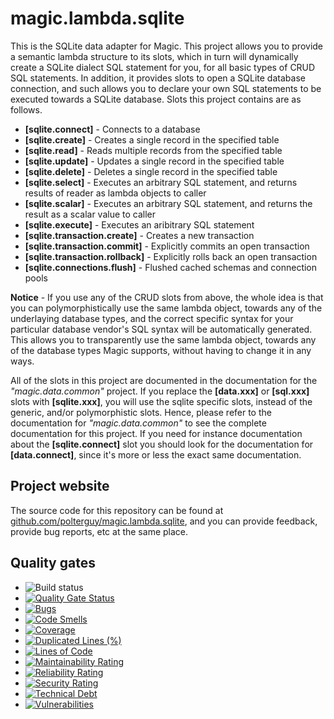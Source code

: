 
# magic.lambda.sqlite

This is the SQLite data adapter for Magic. This project allows you to provide a semantic lambda structure
to its slots, which in turn will dynamically create a SQLite dialect SQL statement for you, for all basic
types of CRUD SQL statements. In addition, it provides slots to open a SQLite database connection, and
such allows you to declare your own SQL statements to be executed towards a SQLite database. Slots
this project contains are as follows.

* __[sqlite.connect]__ - Connects to a database
* __[sqlite.create]__ - Creates a single record in the specified table
* __[sqlite.read]__ - Reads multiple records from the specified table
* __[sqlite.update]__ - Updates a single record in the specified table
* __[sqlite.delete]__ - Deletes a single record in the specified table
* __[sqlite.select]__ - Executes an arbitrary SQL statement, and returns results of reader as lambda objects to caller
* __[sqlite.scalar]__ - Executes an arbitrary SQL statement, and returns the result as a scalar value to caller
* __[sqlite.execute]__ - Executes an aribitrary SQL statement
* __[sqlite.transaction.create]__ - Creates a new transaction
* __[sqlite.transaction.commit]__ - Explicitly commits an open transaction
* __[sqlite.transaction.rollback]__ - Explicitly rolls back an open transaction
* __[sqlite.connections.flush]__ - Flushed cached schemas and connection pools

**Notice** - If you use any of the CRUD slots from above, the whole idea is that you can polymorphistically
use the same lambda object, towards any of the underlaying database types, and the correct specific syntax
for your particular database vendor's SQL syntax will be automatically generated. This allows you to
transparently use the same lambda object, towards any of the database types Magic supports, without having to
change it in any ways.

All of the slots in this project are documented in the documentation for the _"magic.data.common"_ project.
If you replace the **[data.xxx]** or **[sql.xxx]** slots with **[sqlite.xxx]**, you will use the sqlite specific
slots, instead of the generic, and/or polymorphistic slots.
Hence, please refer to the documentation for _"magic.data.common"_ to see the complete documentation for this
project. If you need for instance documentation about the **[sqlite.connect]** slot you should look for the
documentation for **[data.connect]**, since it's more or less the exact same documentation.

## Project website

The source code for this repository can be found at [github.com/polterguy/magic.lambda.sqlite](https://github.com/polterguy/magic.lambda.sqlite), and you can provide feedback, provide bug reports, etc at the same place.

## Quality gates

- ![Build status](https://github.com/polterguy/magic.lambda.sqlite/actions/workflows/build.yaml/badge.svg)
- [![Quality Gate Status](https://sonarcloud.io/api/project_badges/measure?project=polterguy_magic.lambda.sqlite&metric=alert_status)](https://sonarcloud.io/dashboard?id=polterguy_magic.lambda.sqlite)
- [![Bugs](https://sonarcloud.io/api/project_badges/measure?project=polterguy_magic.lambda.sqlite&metric=bugs)](https://sonarcloud.io/dashboard?id=polterguy_magic.lambda.sqlite)
- [![Code Smells](https://sonarcloud.io/api/project_badges/measure?project=polterguy_magic.lambda.sqlite&metric=code_smells)](https://sonarcloud.io/dashboard?id=polterguy_magic.lambda.sqlite)
- [![Coverage](https://sonarcloud.io/api/project_badges/measure?project=polterguy_magic.lambda.sqlite&metric=coverage)](https://sonarcloud.io/dashboard?id=polterguy_magic.lambda.sqlite)
- [![Duplicated Lines (%)](https://sonarcloud.io/api/project_badges/measure?project=polterguy_magic.lambda.sqlite&metric=duplicated_lines_density)](https://sonarcloud.io/dashboard?id=polterguy_magic.lambda.sqlite)
- [![Lines of Code](https://sonarcloud.io/api/project_badges/measure?project=polterguy_magic.lambda.sqlite&metric=ncloc)](https://sonarcloud.io/dashboard?id=polterguy_magic.lambda.sqlite)
- [![Maintainability Rating](https://sonarcloud.io/api/project_badges/measure?project=polterguy_magic.lambda.sqlite&metric=sqale_rating)](https://sonarcloud.io/dashboard?id=polterguy_magic.lambda.sqlite)
- [![Reliability Rating](https://sonarcloud.io/api/project_badges/measure?project=polterguy_magic.lambda.sqlite&metric=reliability_rating)](https://sonarcloud.io/dashboard?id=polterguy_magic.lambda.sqlite)
- [![Security Rating](https://sonarcloud.io/api/project_badges/measure?project=polterguy_magic.lambda.sqlite&metric=security_rating)](https://sonarcloud.io/dashboard?id=polterguy_magic.lambda.sqlite)
- [![Technical Debt](https://sonarcloud.io/api/project_badges/measure?project=polterguy_magic.lambda.sqlite&metric=sqale_index)](https://sonarcloud.io/dashboard?id=polterguy_magic.lambda.sqlite)
- [![Vulnerabilities](https://sonarcloud.io/api/project_badges/measure?project=polterguy_magic.lambda.sqlite&metric=vulnerabilities)](https://sonarcloud.io/dashboard?id=polterguy_magic.lambda.sqlite)
